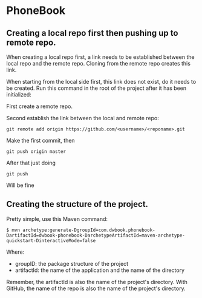 # PhoneBook

## Creating a local repo first then pushing up to remote repo.
When creating a local repo first, a link needs to be established between the local repo and the remote repo.  Cloning from the remote repo creates this link. 

When starting from the local side first, this link does not exist, do it needs to be created.
Run this command in the root of the project after it has been initialized:

First create a remote repo.

Second establish the link between the local and remote repo:
 
    git remote add origin https://github.com/<username>/<reponame>.git

Make the first commit, then 

    git push origin master
    
After that just doing

    git push
    
Will be fine

## Creating the structure of the project.
Pretty simple, use this Maven command:

    $ mvn archetype:generate-DgroupId=com.dwbook.phonebook-DartifactId=dwbook-phonebook-DarchetypeArtifactId=maven-archetype-quickstart-DinteractiveMode=false
   
Where:
  - groupID:      the package structure of the project
  - artifactId:   the name of the application and the name of the directory

Remember, the artifactId is also the name of the project's directory. With GitHub, the name of the repo is also the name of the project's directory.
 